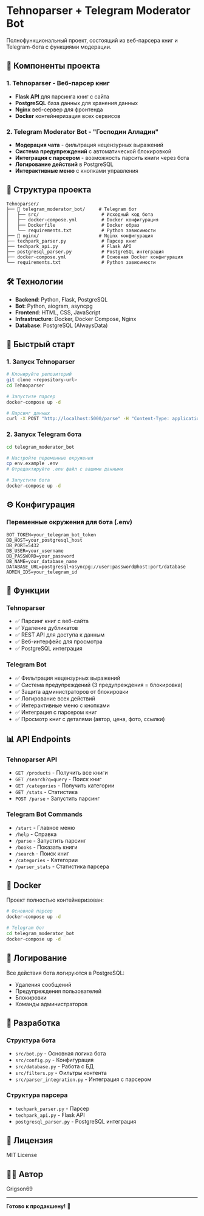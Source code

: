 # Tehnoparser + Telegram Moderator Bot

Полнофункциональный проект, состоящий из веб-парсера книг и Telegram-бота с функциями модерации.

## 🚀 Компоненты проекта

### 1. Tehnoparser - Веб-парсер книг
- **Flask API** для парсинга книг с сайта
- **PostgreSQL** база данных для хранения данных
- **Nginx** веб-сервер для фронтенда
- **Docker** контейнеризация всех сервисов

### 2. Telegram Moderator Bot - "Господин Алладин"
- **Модерация чата** - фильтрация нецензурных выражений
- **Система предупреждений** с автоматической блокировкой
- **Интеграция с парсером** - возможность парсить книги через бота
- **Логирование действий** в PostgreSQL
- **Интерактивные меню** с кнопками управления

## 📁 Структура проекта

```
Tehnoparser/
├── 📁 telegram_moderator_bot/     # Telegram бот
│   ├── src/                       # Исходный код бота
│   ├── docker-compose.yml         # Docker конфигурация
│   ├── Dockerfile                 # Docker образ
│   └── requirements.txt           # Python зависимости
├── 📁 nginx/                      # Nginx конфигурация
├── techpark_parser.py             # Парсер книг
├── techpark_api.py                # Flask API
├── postgresql_parser.py           # PostgreSQL интеграция
├── docker-compose.yml             # Основная Docker конфигурация
└── requirements.txt               # Python зависимости
```

## 🛠️ Технологии

- **Backend**: Python, Flask, PostgreSQL
- **Bot**: Python, aiogram, asyncpg
- **Frontend**: HTML, CSS, JavaScript
- **Infrastructure**: Docker, Docker Compose, Nginx
- **Database**: PostgreSQL (AlwaysData)

## 🚀 Быстрый старт

### 1. Запуск Tehnoparser

```bash
# Клонируйте репозиторий
git clone <repository-url>
cd Tehnoparser

# Запустите парсер
docker-compose up -d

# Парсинг данных
curl -X POST "http://localhost:5000/parse" -H "Content-Type: application/json" -d '{"force": true}'
```

### 2. Запуск Telegram бота

```bash
cd telegram_moderator_bot

# Настройте переменные окружения
cp env.example .env
# Отредактируйте .env файл с вашими данными

# Запустите бота
docker-compose up -d
```

## ⚙️ Конфигурация

### Переменные окружения для бота (.env)

```env
BOT_TOKEN=your_telegram_bot_token
DB_HOST=your_postgresql_host
DB_PORT=5432
DB_USER=your_username
DB_PASSWORD=your_password
DB_NAME=your_database_name
DATABASE_URL=postgresql+asyncpg://user:password@host:port/database
ADMIN_IDS=your_telegram_id
```

## 🎯 Функции

### Tehnoparser
- ✅ Парсинг книг с веб-сайта
- ✅ Удаление дубликатов
- ✅ REST API для доступа к данным
- ✅ Веб-интерфейс для просмотра
- ✅ PostgreSQL интеграция

### Telegram Bot
- ✅ Фильтрация нецензурных выражений
- ✅ Система предупреждений (3 предупреждения = блокировка)
- ✅ Защита администраторов от блокировки
- ✅ Логирование всех действий
- ✅ Интерактивные меню с кнопками
- ✅ Интеграция с парсером книг
- ✅ Просмотр книг с деталями (автор, цена, фото, ссылки)

## 📊 API Endpoints

### Tehnoparser API
- `GET /products` - Получить все книги
- `GET /search?q=query` - Поиск книг
- `GET /categories` - Получить категории
- `GET /stats` - Статистика
- `POST /parse` - Запустить парсинг

### Telegram Bot Commands
- `/start` - Главное меню
- `/help` - Справка
- `/parse` - Запустить парсинг
- `/books` - Показать книги
- `/search` - Поиск книг
- `/categories` - Категории
- `/parser_stats` - Статистика парсера

## 🐳 Docker

Проект полностью контейнеризован:

```bash
# Основной парсер
docker-compose up -d

# Telegram бот
cd telegram_moderator_bot
docker-compose up -d
```

## 📝 Логирование

Все действия бота логируются в PostgreSQL:
- Удаления сообщений
- Предупреждения пользователей
- Блокировки
- Команды администраторов

## 🔧 Разработка

### Структура бота
- `src/bot.py` - Основная логика бота
- `src/config.py` - Конфигурация
- `src/database.py` - Работа с БД
- `src/filters.py` - Фильтры контента
- `src/parser_integration.py` - Интеграция с парсером

### Структура парсера
- `techpark_parser.py` - Парсер
- `techpark_api.py` - Flask API
- `postgresql_parser.py` - PostgreSQL интеграция

## 📄 Лицензия

MIT License

## 👨‍💻 Автор

Grigson69

---

**Готово к продакшену!** 🚀